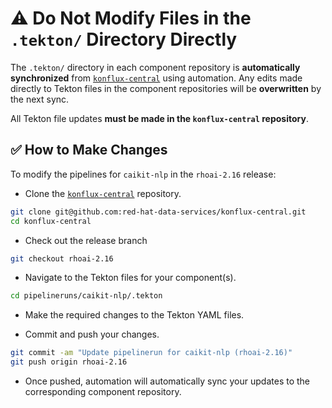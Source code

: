 # ⚠️ Do Not Modify Files in the `.tekton/` Directory Directly

The `.tekton/` directory in each component repository is **automatically synchronized** from [`konflux-central`](https://github.com/red-hat-data-services/konflux-central) using automation. Any edits made directly to Tekton files in the component repositories will be **overwritten** by the next sync.

All Tekton file updates **must be made in the `konflux-central` repository**.

## ✅ How to Make Changes

To modify the pipelines for `caikit-nlp` in the `rhoai-2.16` release:

- Clone the [`konflux-central`](https://github.com/red-hat-data-services/konflux-central) repository.

```bash
git clone git@github.com:red-hat-data-services/konflux-central.git
cd konflux-central
```

- Check out the release branch

```bash
git checkout rhoai-2.16
```

- Navigate to the Tekton files for your component(s).

```bash
cd pipelineruns/caikit-nlp/.tekton
```

- Make the required changes to the Tekton YAML files.

- Commit and push your changes.

```bash
git commit -am "Update pipelinerun for caikit-nlp (rhoai-2.16)"
git push origin rhoai-2.16
```

- Once pushed, automation will automatically sync your updates to the corresponding component repository.
